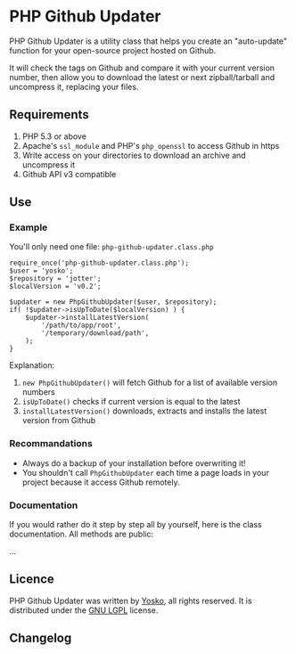 PHP Github Updater
=====

PHP Github Updater is a utility class that helps you create an "auto-update" function for your open-source project hosted on Github.

It will check the tags on Github and compare it with your current version number, then allow you to download the latest or next zipball/tarball and uncompress it, replacing your files.

## Requirements

1. PHP 5.3 or above
2. Apache's ```ssl_module``` and PHP's ```php_openssl``` to access Github in https
3. Write access on your directories to download an archive and uncompress it
4. Github API v3 compatible

## Use

### Example

You'll only need one file: ```php-github-updater.class.php```

    require_once('php-github-updater.class.php');
    $user = 'yosko';
    $repository = 'jotter';
    $localVersion = 'v0.2';
    
    $updater = new PhpGithubUpdater($user, $repository);
    if( !$updater->isUpToDate($localVersion) ) {
        $updater->installLatestVersion(
            '/path/to/app/root',
            '/temporary/download/path',
        );
    }

Explanation:

1. ```new PhpGithubUpdater()``` will fetch Github for a list of available version numbers
2. ```isUpToDate()``` checks if current version is equal to the latest
3. ```installLatestVersion()``` downloads, extracts and installs the latest version from Github

### Recommandations

* Always do a backup of your installation before overwriting it!
* You shouldn't call ```PhpGithubUpdater``` each time a page loads in your project because it access Github remotely.

### Documentation

If you would rather do it step by step all by yourself, here is the class documentation. All methods are public:

...

## Licence

PHP Github Updater was written by [Yosko](http://www.yosko.net), all rights reserved. It is distributed under the  [GNU LGPL](http://www.gnu.org/licenses/lgpl.html) license.

## Changelog
